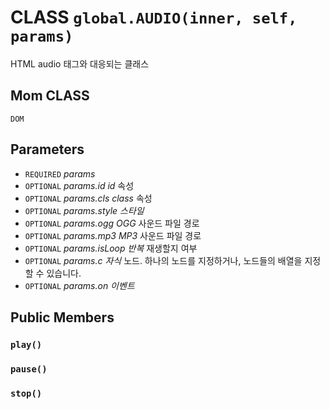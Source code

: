 # CLASS `global.AUDIO(inner, self, params)`
HTML audio 태그와 대응되는 클래스

## Mom CLASS
`DOM`

## Parameters
* `REQUIRED` *params*
* `OPTIONAL` *params.id		id* 속성
* `OPTIONAL` *params.cls		class* 속성
* `OPTIONAL` *params.style	스타일*
* `OPTIONAL` *params.ogg		OGG* 사운드 파일 경로
* `OPTIONAL` *params.mp3		MP3* 사운드 파일 경로
* `OPTIONAL` *params.isLoop	반복* 재생할지 여부
* `OPTIONAL` *params.c		자식* 노드. 하나의 노드를 지정하거나, 노드들의 배열을 지정할 수 있습니다.
* `OPTIONAL` *params.on		이벤트*

## Public Members

### `play()`

### `pause()`

### `stop()`
